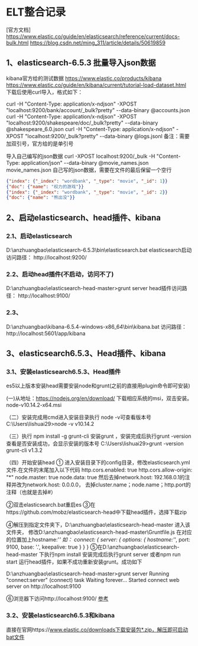 # ELT整合记录


[官方文档]
https://www.elastic.co/guide/en/elasticsearch/reference/current/docs-bulk.html
https://blog.csdn.net/ming_311/article/details/50619859


## 1、elasticsearch-6.5.3 批量导入json数据

kibana官方给的测试数据
https://www.elastic.co/products/kibana
https://www.elastic.co/guide/en/kibana/current/tutorial-load-dataset.html
下载后使用curl导入，格式如下：

curl -H "Content-Type: application/x-ndjson" -XPOST "localhost:9200/bank/account/_bulk?pretty" --data-binary @accounts.json
curl -H "Content-Type: application/x-ndjson" -XPOST "localhost:9200/shakespeare/doc/_bulk?pretty" --data-binary @shakespeare_6.0.json
curl -H "Content-Type: application/x-ndjson" -XPOST "localhost:9200/_bulk?pretty" --data-binary @logs.jsonl
备注：需要加双引号，官方给的是单引号

导入自己编写的json数据
curl -XPOST localhost:9200/_bulk -H "Content-Type: application/json" --data-binary @movie_names.json
movie_names.json  自己写的json数据，需要在文件的最后保留一个空行
```json
{"index": {"_index": "wordbank", "_type": "movie", "_id": 1}}
{"doc": {"name": "权力的游戏"}}
{"index": {"_index": "wordbank", "_type": "movie", "_id": 2}}
{"doc": {"name": "熊出没"}}

```



## 2、启动elasticsearch、head插件、kibana

### 2.1、启动elasticsearch
D:\anzhuangbao\elasticsearch-6.5.3\bin\elasticsearch.bat
elasticsearch启动访问路径：
http://localhost:9200/



### 2.2、启动head插件(不启动，访问不了)
D:\anzhuangbao\elasticsearch-head-master>grunt server
head插件访问路径：
http://localhost:9100/

### 2.3、
D:\anzhuangbao\kibana-6.5.4-windows-x86_64\bin\kibana.bat
访问路径：
http://localhost:5601/app/kibana








## 3、elasticsearch6.5.3、Head插件、kibana
### 3.1、安装elasticsearch6.5.3、Head插件
es5以上版本安装head需要安装node和grunt(之前的直接用plugin命令即可安装)

(一)从地址：https://nodejs.org/en/download/ 下载相应系统的msi，双击安装。node-v10.14.2-x64.msi

（二）安装完成用cmd进入安装目录执行 node -v可查看版本号
C:\Users\lishuai29>node -v
v10.14.2

（三）执行 npm install -g grunt-cli 安装grunt ，安装完成后执行grunt -version查看是否安装成功，会显示安装的版本号
C:\Users\lishuai29>grunt -version
grunt-cli v1.3.2

（四）开始安装head
① 进入安装目录下的config目录，修改elasticsearch.yml文件.在文件的末尾加入以下代码
http.cors.enabled: true 
http.cors.allow-origin: "*"
node.master: true
node.data: true
然后去掉network.host: 192.168.0.1的注释并改为network.host: 0.0.0.0，
去掉cluster.name；node.name；http.port的注释（也就是去掉#）

②双击elasticsearch.bat重启es
③在https://github.com/mobz/elasticsearch-head中下载head插件，选择下载zip

④解压到指定文件夹下，D:\anzhuangbao\elasticsearch-head-master  进入该文件夹，
修改D:\anzhuangbao\elasticsearch-head-master\Gruntfile.js 在对应的位置加上hostname:'*'
如：
		connect: {
			server: {
				options: {
					hostname:'*',
					port: 9100,
					base: '.',
					keepalive: true
				}
			}
		}
⑤在D:\anzhuangbao\elasticsearch-head-master
下执行npm install 安装完成后执行grunt server 或者npm run start 运行head插件，如果不成功重新安装grunt。成功如下


D:\anzhuangbao\elasticsearch-head-master>grunt server
Running "connect:server" (connect) task
Waiting forever...
Started connect web server on http://localhost:9100

⑥浏览器下访问http://localhost:9100/
[参考](https://www.cnblogs.com/hts-technology/p/8477258.html)

### 3.2、安装elasticsearch6.5.3和kibana
直接在官网https://www.elastic.co/downloads下载安装包*.zip，解压即可启动bat文件
